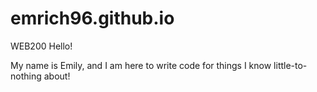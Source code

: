 # emrich96.github.io
WEB200
Hello!

My name is Emily, and I am here to write code for things I know little-to-nothing about!
